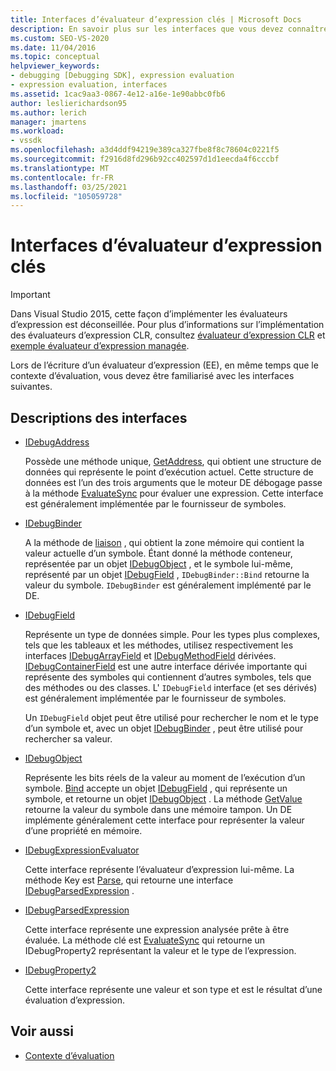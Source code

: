 ```yaml
---
title: Interfaces d’évaluateur d’expression clés | Microsoft Docs
description: En savoir plus sur les interfaces que vous devez connaître lorsque vous écrivez un évaluateur d’expression, ainsi que le contexte d’évaluation.
ms.custom: SEO-VS-2020
ms.date: 11/04/2016
ms.topic: conceptual
helpviewer_keywords:
- debugging [Debugging SDK], expression evaluation
- expression evaluation, interfaces
ms.assetid: 1cac9aa3-0867-4e12-a16e-1e90abbc0fb6
author: leslierichardson95
ms.author: lerich
manager: jmartens
ms.workload:
- vssdk
ms.openlocfilehash: a3d4ddf94219e389ca327fbe8f8c78604c0221f5
ms.sourcegitcommit: f2916d8fd296b92cc402597d1d1eecda4f6cccbf
ms.translationtype: MT
ms.contentlocale: fr-FR
ms.lasthandoff: 03/25/2021
ms.locfileid: "105059728"
---
```

# <a name="key-expression-evaluator-interfaces"></a>Interfaces d’évaluateur d’expression clés
> [!IMPORTANT]
> Dans Visual Studio 2015, cette façon d’implémenter les évaluateurs d’expression est déconseillée. Pour plus d’informations sur l’implémentation des évaluateurs d’expression CLR, consultez [évaluateur d’expression CLR](https://github.com/Microsoft/ConcordExtensibilitySamples/wiki/CLR-Expression-Evaluators) et [exemple évaluateur d’expression managée](https://github.com/Microsoft/ConcordExtensibilitySamples/wiki/Managed-Expression-Evaluator-Sample).

 Lors de l’écriture d’un évaluateur d’expression (EE), en même temps que le contexte d’évaluation, vous devez être familiarisé avec les interfaces suivantes.

## <a name="interface-descriptions"></a>Descriptions des interfaces

- [IDebugAddress](../../extensibility/debugger/reference/idebugaddress.md)

     Possède une méthode unique, [GetAddress](../../extensibility/debugger/reference/idebugaddress-getaddress.md), qui obtient une structure de données qui représente le point d’exécution actuel. Cette structure de données est l’un des trois arguments que le moteur DE débogage passe à la méthode [EvaluateSync](../../extensibility/debugger/reference/idebugparsedexpression-evaluatesync.md) pour évaluer une expression. Cette interface est généralement implémentée par le fournisseur de symboles.

- [IDebugBinder](../../extensibility/debugger/reference/idebugbinder.md)

     A la méthode de [liaison](../../extensibility/debugger/reference/idebugbinder-bind.md) , qui obtient la zone mémoire qui contient la valeur actuelle d’un symbole. Étant donné la méthode conteneur, représentée par un objet [IDebugObject](../../extensibility/debugger/reference/idebugobject.md) , et le symbole lui-même, représenté par un objet [IDebugField](../../extensibility/debugger/reference/idebugfield.md) , `IDebugBinder::Bind` retourne la valeur du symbole. `IDebugBinder` est généralement implémenté par le DE.

- [IDebugField](../../extensibility/debugger/reference/idebugfield.md)

     Représente un type de données simple. Pour les types plus complexes, tels que les tableaux et les méthodes, utilisez respectivement les interfaces [IDebugArrayField](../../extensibility/debugger/reference/idebugarrayfield.md) et [IDebugMethodField](../../extensibility/debugger/reference/idebugmethodfield.md) dérivées. [IDebugContainerField](../../extensibility/debugger/reference/idebugcontainerfield.md) est une autre interface dérivée importante qui représente des symboles qui contiennent d’autres symboles, tels que des méthodes ou des classes. L' `IDebugField` interface (et ses dérivés) est généralement implémentée par le fournisseur de symboles.

     Un `IDebugField` objet peut être utilisé pour rechercher le nom et le type d’un symbole et, avec un objet [IDebugBinder](../../extensibility/debugger/reference/idebugbinder.md) , peut être utilisé pour rechercher sa valeur.

- [IDebugObject](../../extensibility/debugger/reference/idebugobject.md)

     Représente les bits réels de la valeur au moment de l’exécution d’un symbole. [Bind](../../extensibility/debugger/reference/idebugbinder-bind.md) accepte un objet [IDebugField](../../extensibility/debugger/reference/idebugfield.md) , qui représente un symbole, et retourne un objet [IDebugObject](../../extensibility/debugger/reference/idebugobject.md) . La méthode [GetValue](../../extensibility/debugger/reference/idebugobject-getvalue.md) retourne la valeur du symbole dans une mémoire tampon. Un DE implémente généralement cette interface pour représenter la valeur d’une propriété en mémoire.

- [IDebugExpressionEvaluator](../../extensibility/debugger/reference/idebugexpressionevaluator.md)

     Cette interface représente l’évaluateur d’expression lui-même. La méthode Key est [Parse](../../extensibility/debugger/reference/idebugexpressionevaluator-parse.md), qui retourne une interface [IDebugParsedExpression](../../extensibility/debugger/reference/idebugparsedexpression.md) .

- [IDebugParsedExpression](../../extensibility/debugger/reference/idebugparsedexpression.md)

     Cette interface représente une expression analysée prête à être évaluée. La méthode clé est [EvaluateSync](../../extensibility/debugger/reference/idebugparsedexpression-evaluatesync.md) qui retourne un IDebugProperty2 représentant la valeur et le type de l’expression.

- [IDebugProperty2](../../extensibility/debugger/reference/idebugproperty2.md)

     Cette interface représente une valeur et son type et est le résultat d’une évaluation d’expression.

## <a name="see-also"></a>Voir aussi
- [Contexte d’évaluation](../../extensibility/debugger/evaluation-context.md)
